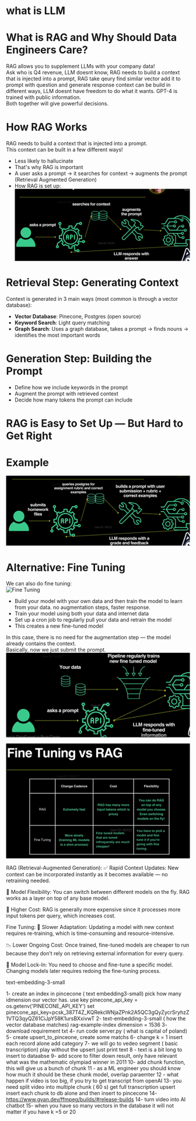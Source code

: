 # what is LLM



# What is RAG and Why Should Data Engineers Care?

RAG allows you to supplement LLMs with your company data!  
Ask who is Q4 revenue, LLM doesnt know, RAG needs to build a context that is injected into a prompt, RAG take qeury find similar vector add it to prompt with question and generate response
context can be build in different ways, LLM doesnt have freedom to do what it wants.
GPT-4 is trained with public information.  
Both together will give powerful decisions.

# How RAG Works

RAG needs to build a context that is injected into a prompt.  
This context can be built in a few different ways!

- Less likely to hallucinate  
- That's why RAG is important  
- A user asks a prompt → it searches for context → augments the prompt (Retrieval Augmented Generation)  
- How RAG is set up:  
  ![RAG Setup](image/rag.png)

# Retrieval Step: Generating Context

Context is generated in 3 main ways (most common is through a vector database):

- **Vector Database**: Pinecone, Postgres (open source)
- **Keyword Search**: Light query matching
- **Graph Search**: Uses a graph database, takes a prompt → finds nouns → identifies the most important words

# Generation Step: Building the Prompt

- Define how we include keywords in the prompt  
- Augment the prompt with retrieved context  
- Decide how many tokens the prompt can include

# RAG is Easy to Set Up — But Hard to Get Right

# Example

![RAG Example](image/rag_example.png)

# Alternative: Fine Tuning

We can also do fine tuning:  
![Fine Tuning](image)

- Build your model with your own data  and then train the model to learn from your data. no  augmentation steps, faster response.
- Train your model using both your data and internet data  
- Set up a cron job to regularly pull your data and retrain the model  
- This creates a new fine-tuned model

In this case, there is no need for the augmentation step — the model already contains the context.  
Basically, now we just submit the prompt.  
![Fine Tune Flow](image/fine_tune.png)



![finetune_vs_rag](image/finetune_vs_rag.png)

RAG (Retrieval-Augmented Generation):
✅ Rapid Context Updates: New context can be incorporated instantly as it becomes available — no retraining needed.

🔁 Model Flexibility: You can switch between different models on the fly. RAG works as a layer on top of any base model.

💸 Higher Cost: RAG is generally more expensive since it processes more input tokens per query, which increases cost.

Fine Tuning:
🐢 Slower Adaptation: Updating a model with new context requires re-training, which is time-consuming and resource-intensive.

📉 Lower Ongoing Cost: Once trained, fine-tuned models are cheaper to run because they don’t rely on retrieving external information for every query.

🧱 Model Lock-In: You need to choose and fine-tune a specific model. Changing models later requires redoing the fine-tuning process.


text-embedding-3-small

1- create an index in pincecone ( text embedding3-small) pick how many idmension our vector has.
use key 
pinecone_api_key = os.getenv('PINECONE_API_KEY') 
set pinecone_api_key=pcsk_387T4Z_KQRekcWNjaZPnk2A5QC3gQyZycrSryhzZ1VTQ3qyQZ61CiJpY58K1ursBXxivwT
2- text-embedding-3-small ( how the vector database matches)
rag-example-index dimension = 1536
3-  download requirement txt
4- run code server.py ( what is capital of poland)
5- create upsert_to_pinceone, create some matchs
6- change k = 1 insert each record alone add category
7- we will go to vedeo segment ( basic transcription) play without the upsert just print text
8 - text is a bit long to insert to dataabse
9- add score to filter down result, only have relevant 
what  was the mathematic olympiad winner in 2011
10- add chunk function, this will give us a bunch of chunk
11 - as a ML engineer you should know how much it should be these chunk model, overlap paraemter
12 - what happen if video is too big, if you try to get transcript from openAI
13- you need split video into multiple chunk ( 60 s) get full transcription upsert  insert each chunk to db alone and then insert to pincecone
14- https://www.gyan.dev/ffmpeg/builds/#release-builds
14- turn video into AI chatbot
15-  when you have so many vectors in the database it will not matter if you have k =5 or 20
